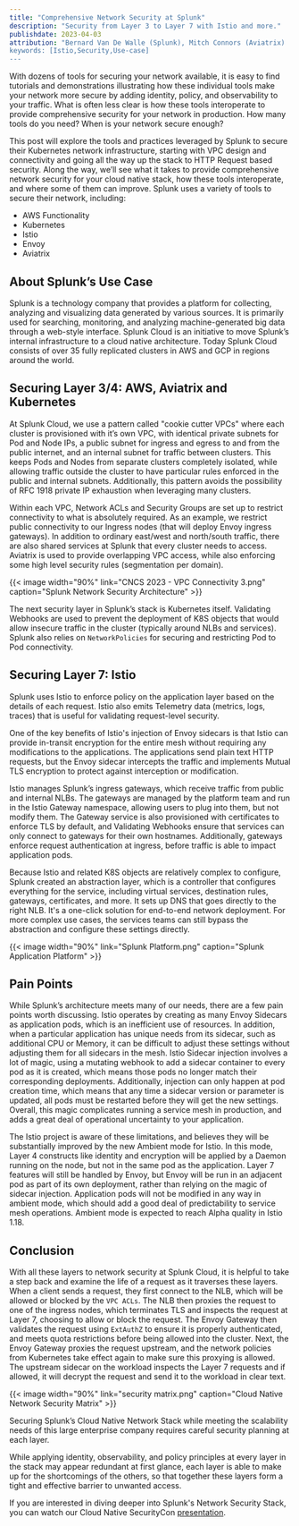 ```yaml
---
title: "Comprehensive Network Security at Splunk"
description: "Security from Layer 3 to Layer 7 with Istio and more."
publishdate: 2023-04-03
attribution: "Bernard Van De Walle (Splunk), Mitch Connors (Aviatrix)
keywords: [Istio,Security,Use-case]
---
```


With dozens of tools for securing your network available, it is easy to find tutorials and demonstrations illustrating how these individual tools make your network more secure by adding identity, policy, and observability to your traffic.  What is often less clear is how these tools interoperate to provide comprehensive security for your network in production.  How many tools do you need?  When is your network secure enough?

This post will explore the tools and practices leveraged by Splunk to secure their Kubernetes network infrastructure, starting with VPC design and connectivity and going all the way up the stack to HTTP Request based security.  Along the way, we’ll see what it takes to provide comprehensive network security for your cloud native stack, how these tools interoperate, and where some of them can improve.  Splunk uses a variety of tools to secure their network, including:

* AWS Functionality
* Kubernetes
* Istio
* Envoy
* Aviatrix

## About Splunk’s Use Case

Splunk is a technology company that provides a platform for collecting, analyzing and visualizing data generated by various sources. It is primarily used for searching, monitoring, and analyzing machine-generated big data through a web-style interface.  Splunk Cloud is an initiative to move Splunk’s internal infrastructure to a cloud native architecture.  Today Splunk Cloud consists of over 35 fully replicated clusters in AWS and GCP in regions around the world.

## Securing Layer 3/4: AWS, Aviatrix and Kubernetes

At Splunk Cloud, we use a pattern called "cookie cutter VPCs" where each cluster is provisioned with it’s own VPC, with identical private subnets for Pod and Node IPs, a public subnet for ingress and egress to and from the public internet, and an internal subnet for traffic between clusters.  This keeps Pods and Nodes from separate clusters completely isolated, while allowing traffic outside the cluster to have particular rules enforced in the public and internal subnets.  Additionally, this pattern avoids the possibility of RFC 1918 private IP exhaustion when leveraging many clusters.

Within each VPC, Network ACLs and Security Groups are set up to restrict connectivity to what is absolutely required. As an example, we restrict public connectivity to our Ingress nodes (that will deploy Envoy ingress gateways).  In addition to ordinary east/west and north/south traffic, there are also shared services at Splunk that every cluster needs to access. Aviatrix is used to provide overlapping VPC access, while also enforcing some high level security rules (segmentation per domain).

{{< image width="90%"
    link="CNCS 2023 - VPC Connectivity 3.png"
    caption="Splunk Network Security Architecture"
    >}}

The next security layer in Splunk’s stack is Kubernetes itself. Validating Webhooks are used to prevent the deployment of K8S objects that would allow insecure traffic in the cluster (typically around NLBs and services).  Splunk also relies on `NetworkPolicies` for securing and restricting Pod to Pod connectivity.

## Securing Layer 7: Istio

Splunk uses Istio to enforce policy on the application layer based on the details of each request. Istio also emits Telemetry data (metrics, logs, traces) that is useful for validating request-level security.

One of the key benefits of Istio's injection of Envoy sidecars is that Istio can provide in-transit encryption for the entire mesh without requiring any modifications to the applications. The applications send plain text HTTP requests, but the Envoy sidecar intercepts the traffic and implements Mutual TLS encryption to protect against interception or modification.

Istio manages Splunk’s ingress gateways, which receive traffic from public and internal NLBs.  The gateways are managed by the platform team and run in the Istio Gateway namespace, allowing users to plug into them, but not modify them. The Gateway service is also provisioned with certificates to enforce TLS by default, and Validating Webhooks ensure that services can only connect to gateways for their own hostnames.  Additionally, gateways enforce request authentication at ingress, before traffic is able to impact application pods.

Because Istio and related K8S objects are relatively complex to configure, Splunk created an abstraction layer, which is a controller that configures everything for the service, including virtual services, destination rules, gateways, certificates, and more. It sets up DNS that goes directly to the right NLB. It's a one-click solution for end-to-end network deployment.  For more complex use cases, the services teams can still bypass the abstraction and configure these settings directly.

{{< image width="90%"
    link="Splunk Platform.png"
    caption="Splunk Application Platform"
    >}}

## Pain Points

While Splunk’s architecture meets many of our needs, there are a few pain points worth discussing.  Istio operates by creating as many Envoy Sidecars as application pods, which is an inefficient use of resources.  In addition, when a particular application has unique needs from its sidecar, such as additional CPU or Memory, it can be difficult to adjust these settings without adjusting them for all sidecars in the mesh.  Istio Sidecar injection involves a lot of magic, using a mutating webhook to add a sidecar container to every pod as it is created, which means those pods no longer match their corresponding deployments.  Additionally, injection can only happen at pod creation time, which means that any time a sidecar version or parameter is updated, all pods must be restarted before they will get the new settings.  Overall, this magic complicates running a service mesh in production, and adds a great deal of operational uncertainty to your application.

The Istio project is aware of these limitations, and believes they will be substantially improved by the new Ambient mode for Istio.  In this mode, Layer 4 constructs like identity and encryption will be applied by a Daemon running on the node, but not in the same pod as the application.  Layer 7 features will still be handled by Envoy, but Envoy will be run in an adjacent pod as part of its own deployment, rather than relying on the magic of sidecar injection.  Application pods will not be modified in any way in ambient mode, which should add a good deal of predictability to service mesh operations.  Ambient mode is expected to reach Alpha quality in Istio 1.18.

## Conclusion

With all these layers to network security at Splunk Cloud, it is helpful to take a step back and examine the life of a request as it traverses these layers.  When a client sends a request, they first connect to the NLB, which will be allowed or blocked by the `VPC ACLs`. The NLB then proxies the request to one of the ingress nodes, which terminates TLS and inspects the request at Layer 7, choosing to allow or block the request. The Envoy Gateway then validates the request using `ExtAuthZ` to ensure it is properly authenticated, and meets quota restrictions before being allowed into the cluster. Next, the Envoy Gateway proxies the request upstream, and the network policies from Kubernetes take effect again to make sure this proxying is allowed. The upstream sidecar on the workload inspects the Layer 7 requests and if allowed, it will decrypt the request and send it to the workload in clear text.

{{< image width="90%"
    link="security matrix.png"
    caption="Cloud Native Network Security Matrix"
    >}}

Securing Splunk’s Cloud Native Network Stack while meeting the scalability needs of this large enterprise company requires careful security planning at each layer.

While applying identity, observability, and policy principles at every layer in the stack may appear redundant at first glance, each layer is able to make up for the shortcomings of the others, so that together these layers form a tight and effective barrier to unwanted access.

If you are interested in diving deeper into Splunk's Network Security Stack, you can watch our Cloud Native SecurityCon [presentation](https://youtu.be/OuRQnJKIEaM).
